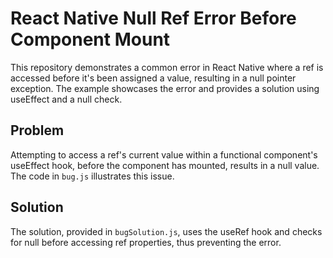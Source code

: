 # React Native Null Ref Error Before Component Mount

This repository demonstrates a common error in React Native where a ref is accessed before it's been assigned a value, resulting in a null pointer exception. The example showcases the error and provides a solution using useEffect and a null check.

## Problem
Attempting to access a ref's current value within a functional component's useEffect hook, before the component has mounted, results in a null value. The code in `bug.js` illustrates this issue.

## Solution
The solution, provided in `bugSolution.js`, uses the useRef hook and checks for null before accessing ref properties, thus preventing the error.